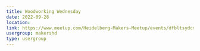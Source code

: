 ```yaml
---
title: Woodworking Wednesday
date: 2022-09-28
location: 
link: https://www.meetup.com/Heidelberg-Makers-Meetup/events/dfbltsydcmblc/
usergroup: makershd
type: usergroup
---
```

